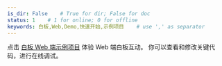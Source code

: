 ```yaml
---
is_dir: False    # True for dir; False for doc
status: 1    # 1 for online; 0 for offline
keywords: 白板,Web,Demo,快速开始,示例项目    # use ',' as separator
---
```


点击 [白板 Web 端示例项目](http://demo.volcvideo.com/rtc/whiteboard/quickStart) 体验 Web 端白板互动。
你可以查看和修改关键代码，进行在线调试。

